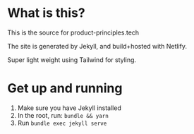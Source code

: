 # What is this?

This is the source for product-principles.tech

The site is generated by Jekyll, and build+hosted with Netlify.

Super light weight using Tailwind for styling.

# Get up and running

1. Make sure you have Jekyll installed
2. In the root, run: `bundle && yarn`
3. Run `bundle exec jekyll serve`